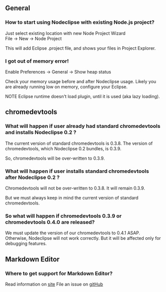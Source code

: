 
## General

### How to start using Nodeclipse with existing Node.js project?

Just select existing location with new Node Project Wizard  
File -> New -> Node Project

This will add Eclipse .project file, and shows your files in Project Explorer.

### I got out of memory error!

Enable Preferences -> General -> Show heap status

Check your memory usage before and after Nodeclipse usage.
Likely you are already running low on memory, configure your Eclipse.

NOTE Eclipse runtime doesn't load plugin, until it is used (aka lazy loading).  

## chromedevtools

### What will happen if user already had standard chromedevtools and installs Nodeclipse 0.2 ?
 
The current version of standard chromedevtools is 0.3.8.
The version of chromedevtools, which Nodeclipse 0.2 bundles, is 0.3.9.
 
So, chromedevtools  will be over-written to  0.3.9.
 
### What will happen if user installs standard chromedevtools after Nodeclipse 0.2 ?

Chromedevtools will not be over-written to 0.3.8. It will  remain 0.3.9.
 
But we must always keep in mind the current version of standard chromedevtools.


### So what will happen if chromedevtools 0.3.9 or chromedevtools 0.4.0 are released?

We must update the version of our chromedevtools to 0.4.1 ASAP.
Otherwise, Nodeclipse will not work correctly. But it will be affected only for debugging features.

## Markdown Editor

### Where to get support for Markdown Editor?

Read information on [site](http://www.winterwell.com/software/markdown-editor.php)
File an issue on [gitHub](https://github.com/winterstein/Eclipse-Markdown-Editor-Plugin/issues) 
